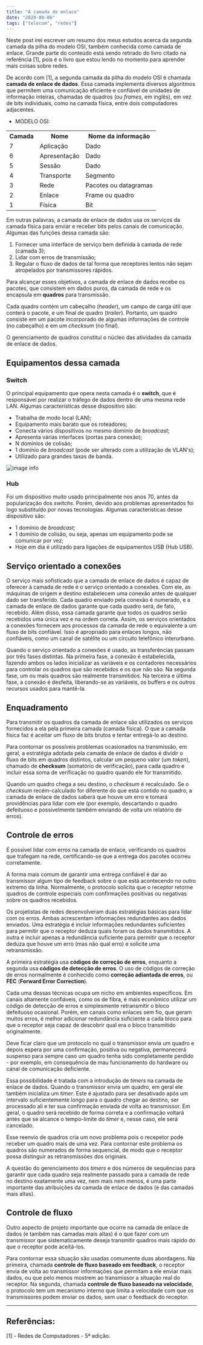 ```yaml
---
title: "A camada de enlace"
date: "2020-08-06"
tags: ["telecom", "redes"]
---
```


Neste post irei escrever um resumo dos meus estudos acerca da segunda camada da pilha do modelo OSI, também conhecida como camada de enlace. Grande parte do conteúdo está sendo retirado do livro citado na referência [1], pois é o livro que estou lendo no momento para aprender mais coisas sobre redes.

De acordo com [1], a segunda camada da pilha do modelo OSI é chamada **camada de enlace de dados**. Essa camada implementa diversos algoritmos que permitem uma comunicação eficiente e confiável de unidades de informação inteiras, chamadas de quadros (ou *frames*, em inglês), em vez de bits individuais, como na camada física, entre dois computadores adjacentes.

* MODELO OSI:

<table>
  <tr>
    <th>Camada</th>
    <th>Nome</th>
    <th>Nome da informação</th>
  </tr>
  <tr>
    <td>7</td>
    <td>Aplicação</td>
    <td>Dado</td>
  </tr>
  <tr>
    <td>6</td>
    <td>Apresentação</td>
    <td>Dado</td>
  </tr>
  <tr>
    <td>5</td>
    <td>Sessão</td>
    <td>Dado</td>
  </tr>
  <tr>
    <td>4</td>
    <td>Transporte</td>
    <td>Segmento</td>
  </tr>
  <tr>
    <td>3</td>
    <td>Rede</td>
    <td>Pacotes ou datagramas</td>
  </tr>
  <tr>
    <td>2</td>
    <td>Enlace</td>
    <td>Frame ou quadro</td>
  </tr>
  <tr>
    <td>1</td>
    <td>Física</td>
    <td>Bit</td>
  </tr>
</table>

Em outras palavras, a camada de enlace de dados usa os serviços da camada física para enviar e receber bits pelos canais de comunicação. Algumas das funções dessa camada são:

1. Fornecer uma interface de serviço bem definida à camada de rede (camada 3);
2. Lidar com erros de transmissão;
3. Regular o fluxo de dados de tal forma que receptores lentos não sejam atropelados por transmissores rápidos.

Para alcançar esses objetivos, a camada de enlace de dados recebe os pacotes, que consistem em dados puros, da camada de rede e os encapsula em **quadros** para transmissão. 

Cada quadro contém um cabeçalho (*header*), um campo de carga útil que conterá o pacote, e um final de quadro (*trailer*). Portanto, um quadro consiste em um pacote incorporado de algumas informações de controle (no cabeçalho) e em um *checksum* (no final). 

O gerenciamento de quadros constitui o núcleo das atividades da camada de enlace de dados.

## Equipamentos dessa camada

### Switch

O principal equipamento que opera nesta camada é o **switch**, que é responsável por realizar o tráfego de dados dentro de uma mesma rede LAN. Algumas características desse dispositivo são:

* Trabalha de modo local (LAN);
* Equipamento mais barato que os roteadores;
* Conecta vários dispositivos no mesmo domínio de *broadcast*;
* Apresenta várias interfaces (portas para conexão);
* N domínios de colisão;
* 1 domínio de *broadcast* (pode ser alterado com a utilização de VLAN's);
* Utilizado para grandes taxas de banda.

![image info](/post-images/camada-de-enlace/dominio-switch.png "Domínio de colisão do switch")

### Hub

Foi um dispositivo muito usado principalmente nos anos 70, antes da popularização dos *switchs*. Porém, devido aos problemas apresentados foi logo substituído por novas tecnologias. Algumas características desse dispositivo são:

* 1 domínio de *broadcast*;
* 1 domínio de colisão, ou seja, apenas um equipamento pode se comunicar por vez;
* Hoje em dia é utilizado para ligações de equipamentos USB (Hub USB).

## Serviço orientado a conexões

O serviço mais sofisticado que a camada de enlace de dados é capaz de oferecer à camada de rede é o serviço orientado a conexões. Com ele, as máquinas de origem e destino estabelecem uma conexão antes de qualquer dado ser transferido. Cada quadro enviado pela conexão é numerado, e a camada de enlace de dados garante que cada quadro será, de fato, recebido. Além disso, essa camada garante que todos os quadros serão recebidos uma única vez e na ordem correta. Assim, os serviços orientados a conexões fornecem aos processos da camada de rede o equivalente a um fluxo de bits confiável. Isso é apropriado para enlaces longos, não confiáveis, como um canal de satélite ou um circuito telefônico interurbano.

Quando o serviço orientado a conexões é usado, as transferências passam por três fases distintas. Na primeira fase, a conexão é estabelecida, fazendo ambos os lados inicializar as variáveis e os contadores necessários para controlar os quadros que são recebidos e os que não são. Na segunda fase, um ou mais quadros são realmente transmitidos. Na terceira e última fase, a conexão é desfeita, liberando-se as variáveis, os buffers e os outros recursos usados para mantê-la.

## Enquadramento

Para transmitir os quadros da camada de enlace são utilizados os serviços fornecidos a ela pela primeira camada (camada física). O que a camada física faz é aceitar um fluxo de bits brutos e tentar entregá-lo ao destino.

Para contornar os possíveis problemas ocasionados na transmissão, em geral, a estratégia adotada pela camada de enlace de dados é dividir o fluxo de bits em quadros distintos, calcular um pequeno valor (um *token*), chamado de **checksum** (somatório de verificação), para cada quadro e incluir essa soma de verificação no quadro quando ele for transmitido.

Quando um quadro chega a seu destino, o *checksum* é recalculado. Se o *checksum* recém-calculado for diferente do que está contido no quadro, a camada de enlace de dados saberá que houve um erro e tomará providências para lidar com ele (por exemplo, descartando o quadro defeituoso e possivelmente também enviando de volta um relatório de erros).

## Controle de erros

É possível lidar com erros na camada de enlace, verificando os quadros que trafegam na rede, certificando-se que a entrega dos pacotes ocorreu corretamente.

A forma mais comum de garantir uma entrega confiável é dar ao transmissor algum tipo de feedback sobre o que está acontecendo no outro extremo da linha. Normalmente, o protocolo solicita que o receptor retorne quadros de controle especiais com confirmações positivas ou negativas sobre os quadros recebidos.

Os projetistas de redes desenvolveram duas estratégias básicas para lidar com os erros. Ambas acrescentam informações redundantes aos dados enviados. Uma estratégia é incluir informações redundantes suficientes para permitir que o receptor deduza quais foram os dados transmitidos. A outra é incluir apenas a redundância suficiente para permitir que o receptor deduza que houve um erro (mas não qual erro) e solicite uma retransmissão.

A primeira estratégia usa **códigos de correção de erros**, enquanto a segunda usa **códigos de detecção de erros**. O uso de códigos de correção de erros normalmente é conhecido como **correção adiantada de erros**, ou **FEC** (**Forward Error Correction**).

Cada uma dessas técnicas ocupa um nicho em ambientes específicos. Em canais altamente confiáveis, como os de fibra, é mais econômico utilizar um código de detecção de erros e simplesmente retransmitir o bloco defeituoso ocasional. Porém, em canais como enlaces sem fio, que geram muitos erros, é melhor adicionar redundância suficiente a cada bloco para que o receptor seja capaz de descobrir qual era o bloco transmitido originalmente.

Deve ficar claro que um protocolo no qual o transmissor envia um quadro e depois espera por uma confirmação, positiva ou negativa, permanecerá suspenso para sempre caso um quadro tenha sido completamente perdido - por exemplo, em consequência de mau funcionamento do hardware ou canal de comunicação deficiente.

Essa possibilidade é tratada com a introdução de *timers* na camada de enlace de dados. Quando o transmissor envia um quadro, em geral ele também inicializa um *timer*. Este é ajustado para ser desativado após um intervalo suficientemente longo para o quadro chegar ao destino, ser processado ali e ter sua confirmação enviada de volta ao transmissor. Em geral, o quadro será recebido de forma correta e a confirmação voltará antes que se alcance o tempo-limite do *timer* e, nesse caso, ele será cancelado.

Esse reenvio de quadros cria um novo problema pois o recepetor pode receber um quadro mais de uma vez. Para contornar este problema os quadros são numerados de forma sequencial, de modo que o receptor possa distinguir as retransmissões dos originais.

A questão do gerenciamento dos *timers* e dos números de sequências para garantir que cada quadro seja realmente passado para a camada de rede no destino exatamente uma vez, nem mais nem menos, é uma parte importante das atribuições da camada de enlace de dados (e das camadas mais altas).

## Controle de fluxo

Outro aspecto de projeto importante que ocorre na camada de enlace de dados (e também nas camadas mais altas) é o que fazer com um transmissor que sistematicamente deseja transmitir quadros mais rápido do que o receptor pode aceitá-los.

Para contornar essa situação são usadas comumente duas abordagens. Na primeira, chamada **controle de fluxo baseado em feedback**, o receptor envia de volta ao transmissor informações que permitam a ele enviar mais dados, ou que pelo menos mostrem ao transmissor a situação real do receptor. Na segunda, chamada **controle de fluxo baseado na velocidade**, o protocolo tem um mecanismo interno que limita a velocidade com que os transmissores podem enviar os dados, sem usar o feedback do receptor.

---
## Referências:

[1] - Redes de Computadores - 5ª edição.